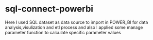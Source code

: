 # sql-connect-powerbi
Here I used SQL dataset as data source to import in POWER_BI for data analysis,visulization and etl process and also I applied some manage parameter function to calculate specific parameter values
